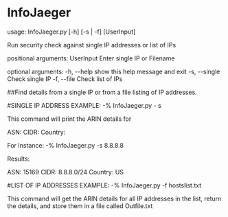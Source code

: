 # InfoJaeger
usage: InfoJaeger.py [-h] [-s | -f] [UserInput]

Run security check against single IP addresses or list of IPs

positional arguments:
  UserInput     Enter single IP or Filename

optional arguments:
  -h, --help    show this help message and exit
  -s, --single  Check single IP
  -f, --file    Check list of IPs


##Find details from a single IP or from a file listing of IP addresses.

#SINGLE IP ADDRESS EXAMPLE:
  -% InfoJaeger.py - s <ip-address>
  
This command will print the ARIN details for 

  ASN: <details-here>
  CIDR: <details-here>
  Country: <details-here>

For Instance:
  -% InfoJaeger.py -s 8.8.8.8

Results:

  ASN: 15169
  CIDR: 8.8.8.0/24
  Country: US

#LIST OF IP ADDRESSES EXAMPLE:
  -% InfoJaeger.py -f hostslist.txt
  
  This command will get the ARIN details for all IP addresses in the list, return the details, and store them in a file called Outfile.txt
